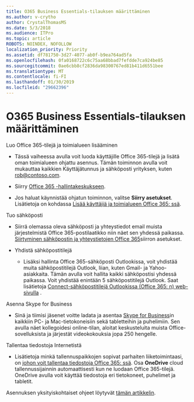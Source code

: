 ```yaml
---
title: O365 Business Essentials-tilauksen määrittäminen
ms.author: v-crytho
author: CrystalThomasMS
ms.date: 5/3/2018
ms.audience: ITPro
ms.topic: article
ROBOTS: NOINDEX, NOFOLLOW
localization_priority: Priority
ms.assetid: df781750-3d27-4077-ab0f-b9ea764ad5fa
ms.openlocfilehash: 0fa0168722c6c75aa68bbad7fefdde7ca924be85
ms.sourcegitcommit: 0ae6cbb8cf2836da98300767ed81b411d6551bee
ms.translationtype: MT
ms.contentlocale: fi-FI
ms.lasthandoff: 01/30/2019
ms.locfileid: "29662396"
---
```

# <a name="setting-up-your-o365-business-essentials-subscription"></a>O365 Business Essentials-tilauksen määrittäminen

Luo Office 365-tilejä ja toimialueen lisääminen
  
- Tässä vaiheessa avulla voit luoda käyttäjille Office 365-tilejä ja lisätä oman toimialueen ohjattu asennus. Tämän toiminnon avulla voit mukauttaa kaikkien Käyttäjätunnus ja sähköposti yrityksen, kuten [rob@contoso.com](mailto:rob@contoso.com).
    
- Siirry [Office 365 -hallintakeskukseen](https://login.partner.microsoftonline.cn/).
    
- Jos haluat käynnistää ohjatun toiminnon, valitse **Siirry asetukset**. Lisätietoja on kohdassa [Lisää käyttäjiä ja toimialueen Office 365: ssä](https://support.office.com/Article/Add-users-and-domain-to-Office-365-6383f56d-3d09-4dcb-9b41-b5f5a5efd611).
    
Tuo sähköposti
  
- Siirrä olemassa oleva sähköposti ja yhteystiedot email muista järjestelmistä Office 365-postilaatikko niin näet sen yhdessä paikassa. [Siirtyminen sähköpostin ja yhteystietojen Office 365](https://support.office.com/Article/Migrate-email-and-contacts-to-Office-365-a3e3bddb-582e-4133-8670-e61b9f58627e)siirron asetukset.
    
- Yhdistä sähköpostitilejä
    
  - Lisäksi hallinta Office 365-sähköposti Outlookissa, voit yhdistää muita sähköpostitilejä Outlook, liian, kuten Gmail- ja Yahoo-asiakkaita. Tämän avulla voit hallita kaikki sähköpostisi yhdessä paikassa. Voit yhdistää enintään 5 sähköpostitilejä Outlook. Saat lisätietoja [Connect-sähköpostitilejä Outlookissa (Office 365: n) web-sivulla](https://support.office.com/Article/Connect-email-accounts-in-Outlook-on-the-web-Office-365-d7012ff0-924f-4f78-8aca-c3912d886c4d) . 
    
Asenna Skype for Business
  
- Sinä ja tiimisi jäsenet voitte ladata ja asentaa [Skype for Business](https://support.office.com/Article/download-and-install-Skype-for-Business-8a0d4da8-9d58-44f9-9759-5c8f340cb3fb)in kaikkiin PC- ja Mac-tietokoneisiin sekä tabletteihin ja puhelimiin. Sen avulla näet kollegoidesi online-tilan, aloitat keskusteluita muista Office-sovelluksista ja järjestät videokokouksia jopa 250 hengelle. 
    
Tallentaa tiedostoja Internetistä
  
- Lisätietoja minkä tallennuspaikkojen sopivat parhaiten liiketoimintaasi, on [johon voit tallentaa tiedostoja Office 365: ssä](https://support.office.com/article/c7c20284-bc94-47f4-9728-d28e9daf0790.aspx). Osa **OneDrive** cloud tallennussijainnin automaattisesti kun ne luodaan Office 365-tilejä. OneDrive avulla voit käyttää tiedostoja eri tietokoneet, puhelimet ja tabletit. 
    
Asennuksen yksityiskohtaiset ohjeet löytyvät [tämän artikkelin](https://support.office.com/Article/set-up-Office-365-for-business-6a3a29a0-e616-4713-99d1-15eda62d04fa#ID0EAAAABAAA=Business_Essentials).
  

